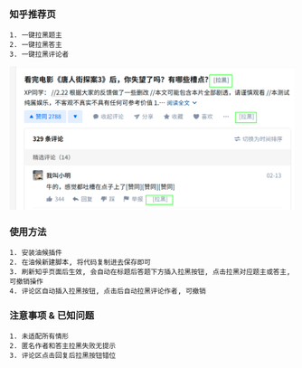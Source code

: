 ### 知乎推荐页
    1. 一键拉黑题主
    2. 一键拉黑答主 
    3. 一键拉黑评论者

![img](./demo.png)


### 使用方法
    1. 安装油候插件
    2. 在油候新建脚本, 将代码复制进去保存即可
    3. 刷新知乎页面后生效, 会自动在标题后答题下方插入拉黑按钮, 点击拉黑对应题主或答主, 可撤销操作
    4. 评论区自动插入拉黑按钮, 点击后自动拉黑评论作者, 可撤销

### 注意事项 & 已知问题
    1. 未适配所有情形
    2. 匿名作者和答主拉黑失败无提示
    3. 评论区点击回复后拉黑按钮错位
